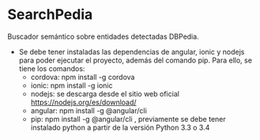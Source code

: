 # SearchPedia
Buscador semántico sobre entidades detectadas DBPedia.
- Se debe tener instaladas las dependencias de angular, ionic y nodejs para poder ejecutar el proyecto, además del comando pip. Para ello, se tiene los comandos:
  * cordova: npm install -g cordova
  * ionic: npm install -g ionic
  * nodejs: se descarga desde el sitio web oficial https://nodejs.org/es/download/
  * angular: npm install -g @angular/cli
  * pip: npm install -g @angular/cli , previamente se debe tener instalado python a partir de la versión Python 3.3 o 3.4 
